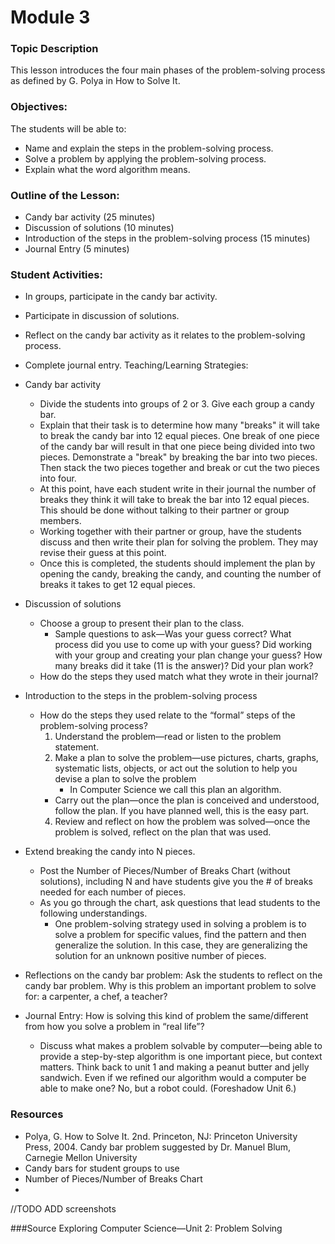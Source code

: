 # Module 3
### Topic Description

This lesson introduces the four main phases of the problem-solving process as defined by G. Polya in How to Solve It.

### Objectives:

The students will be able to:
- Name and explain the steps in the problem-solving process.
- Solve a problem by applying the problem-solving process.
- Explain what the word algorithm means.

### Outline of the Lesson:
- Candy bar activity (25 minutes)
- Discussion of solutions (10 minutes)
- Introduction of the steps in the problem-solving process (15 minutes)
- Journal Entry (5 minutes)

### Student Activities:

- In groups, participate in the candy bar activity.
- Participate in discussion of solutions.
- Reflect on the candy bar activity as it relates to the problem-solving process.
- Complete journal entry.
Teaching/Learning Strategies:
- Candy bar activity
    - Divide the students into groups of 2 or 3. Give each group a candy bar.
    - Explain that their task is to determine how many "breaks" it will take to break the candy bar into
12 equal pieces. One break of one piece of the candy bar will result in that one piece being divided into two pieces. Demonstrate a "break" by breaking the bar into two pieces. Then stack the two pieces together and break or cut the two pieces into four.
    - At this point, have each student write in their journal the number of breaks they think it will take to break the bar into 12 equal pieces. This should be done without talking to their partner or group members.
    - Working together with their partner or group, have the students discuss and then write their plan for solving the problem. They may revise their guess at this point.
    - Once this is completed, the students should implement the plan by opening the candy, breaking the candy, and counting the number of breaks it takes to get 12 equal pieces.
- Discussion of solutions
    - Choose a group to present their plan to the class.
        - Sample questions to ask—Was your guess correct? What process did you use to come up with your guess? Did working with your group and creating your plan change your guess? How many breaks did it take (11 is the answer)? Did your plan work?
    - How do the steps they used match what they wrote in their journal?
- Introduction to the steps in the problem-solving process
    - How do the steps they used relate to the “formal” steps of the problem-solving process?
        1. Understand the problem—read or listen to the problem statement.
        2. Make a plan to solve the problem—use pictures, charts, graphs, systematic lists, objects,
or act out the solution to help you devise a plan to solve the problem
            -  In Computer Science we call this plan an algorithm.
        - Carry out the plan—once the plan is conceived and understood, follow the plan. If you have planned well, this is the easy part.
        4. Review and reflect on how the problem was solved—once the problem is solved, reflect on the plan that was used.

- Extend breaking the candy into N pieces.
    - Post the Number of Pieces/Number of Breaks Chart (without solutions), including N and have
students give you the # of breaks needed for each number of pieces.
    - As you go through the chart, ask questions that lead students to the following understandings.
        - One problem-solving strategy used in solving a problem is to solve a problem for specific values, find the pattern and then generalize the solution. In this case, they are generalizing the solution for an unknown positive number of pieces.
- Reflections on the candy bar problem: Ask the students to reflect on the candy bar problem. Why is this problem an important problem to solve for: a carpenter, a chef, a teacher?
- Journal Entry: How is solving this kind of problem the same/different from how you solve a problem in “real life”?
    - Discuss what makes a problem solvable by computer—being able to provide a step-by-step algorithm is one important piece, but context matters. Think back to unit 1 and making a peanut butter and jelly sandwich. Even if we refined our algorithm would a computer be able to make one? No, but a robot could. (Foreshadow Unit 6.)

### Resources

- Polya, G. How to Solve It. 2nd. Princeton, NJ: Princeton University Press, 2004. Candy bar problem suggested by Dr. Manuel Blum, Carnegie Mellon University
- Candy bars for student groups to use
- Number of Pieces/Number of Breaks Chart
-
//TODO ADD screenshots

###Source
Exploring Computer Science—Unit 2: Problem Solving
